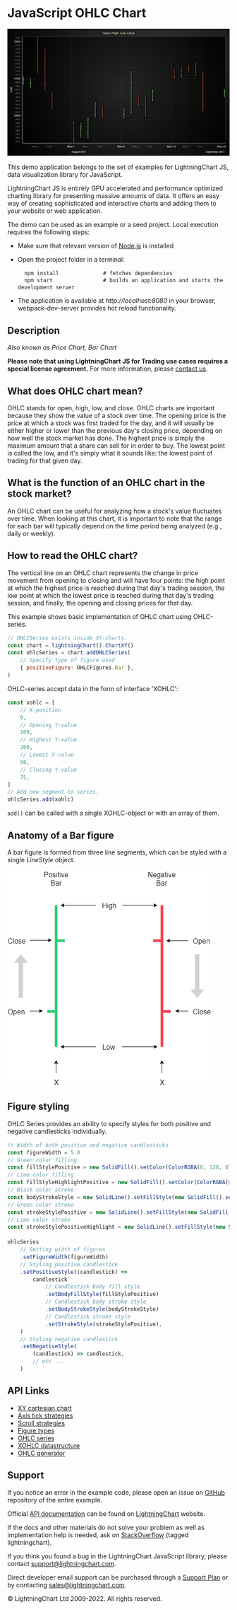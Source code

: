 # JavaScript OHLC Chart

![JavaScript OHLC Chart](ohlc-darkGold.png)

This demo application belongs to the set of examples for LightningChart JS, data visualization library for JavaScript.

LightningChart JS is entirely GPU accelerated and performance optimized charting library for presenting massive amounts of data. It offers an easy way of creating sophisticated and interactive charts and adding them to your website or web application.

The demo can be used as an example or a seed project. Local execution requires the following steps:

-   Make sure that relevant version of [Node.js](https://nodejs.org/en/download/) is installed
-   Open the project folder in a terminal:

          npm install              # fetches dependencies
          npm start                # builds an application and starts the development server

-   The application is available at _http://localhost:8080_ in your browser, webpack-dev-server provides hot reload functionality.


## Description

_Also known as Price Chart, Bar Chart_

**Please note that using LightningChart JS for Trading use cases requires a special license agreement.**
For more information, please [contact us](https://lightningchart.com/contact/).

## What does OHLC chart mean?

OHLC stands for open, high, low, and close. OHLC charts are important because they show the value of a stock over time. The opening price is the price at which a stock was first traded for the day, and it will usually be either higher or lower than the previous day's closing price, depending on how well the stock market has done. The highest price is simply the maximum amount that a share can sell for in order to buy. The lowest point is called the low, and it's simply what it sounds like: the lowest point of trading for that given day.

## What is the function of an OHLC chart in the stock market?

An OHLC chart can be useful for analyzing how a stock's value fluctuates over time. When looking at this chart, it is important to note that the range for each bar will typically depend on the time period being analyzed (e.g., daily or weekly).

## How to read the OHLC chart?

The vertical line on an OHLC chart represents the change in price movement from opening to closing and will have four points: the high point at which the highest price is reached during that day's trading session, the low point at which the lowest price is reached during that day's trading session, and finally, the opening and closing prices for that day.

This example shows basic implementation of OHLC chart using OHLC-series.

```javascript
// OHLCSeries exists inside XY-charts.
const chart = lightningChart().ChartXY()
const ohlcSeries = chart.addOHLCSeries(
    // Specify type of figure used
    { positiveFigure: OHLCFigures.Bar },
)
```

OHLC-series accept data in the form of interface 'XOHLC':

```javascript
const xohlc = [
    // X-position
    0,
    // Opening Y-value
    100,
    // Highest Y-value
    200,
    // Lowest Y-value
    50,
    // Closing Y-value
    75,
]
// Add new segment to series.
ohlcSeries.add(xohlc)
```

`add()` can be called with a single XOHLC-object or with an array of them.

## Anatomy of a Bar figure

A bar figure is formed from three line segments, which can be styled with a single _LineStyle_ object.

[//]: # 'IMPORTANT: The assets will not show before README.md is built - relative path is different!'

![](./assets/bar.png)

## Figure styling

OHLC Series provides an ability to specify styles for both positive and negative candlesticks individually.

```javascript
// Width of both positive and negative candlesticks
const figureWidth = 5.0
// Green color filling
const fillStylePositive = new SolidFill().setColor(ColorRGBA(0, 128, 0))
// Lime color filling
const fillStyleHighlightPositive = new SolidFill().setColor(ColorRGBA(0, 255, 0))
// Black color stroke
const bodyStrokeStyle = new SolidLine().setFillStyle(new SolidFill().setColor(ColorRGBA(0, 0, 0))).setThickness(1.0)
// Green color stroke
const strokeStylePositive = new SolidLine().setFillStyle(new SolidFill().setColor(ColorRGBA(0, 128, 0)))
// Lime color stroke
const strokeStylePositiveHighlight = new SolidLine().setFillStyle(new SolidFill().setColor(ColorRGBA(0, 240, 0)))

ohlcSeries
    // Setting width of figures
    .setFigureWidth(figureWidth)
    // Styling positive candlestick
    .setPositiveStyle((candlestick) =>
        candlestick
            // Candlestick body fill style
            .setBodyFillStyle(fillStylePositive)
            // Candlestick body stroke style
            .setBodyStrokeStyle(bodyStrokeStyle)
            // Candlestick stroke style
            .setStrokeStyle(strokeStylePositive),
    )
    // Styling negative candlestick
    .setNegativeStyle(
        (candlestick) => candlestick,
        // etc ...
    )
```


## API Links

* [XY cartesian chart]
* [Axis tick strategies]
* [Scroll strategies]
* [Figure types]
* [OHLC series]
* [XOHLC datastructure]
* [OHLC generator]


## Support

If you notice an error in the example code, please open an issue on [GitHub][0] repository of the entire example.

Official [API documentation][1] can be found on [LightningChart][2] website.

If the docs and other materials do not solve your problem as well as implementation help is needed, ask on [StackOverflow][3] (tagged lightningchart).

If you think you found a bug in the LightningChart JavaScript library, please contact support@lightningchart.com.

Direct developer email support can be purchased through a [Support Plan][4] or by contacting sales@lightningchart.com.

[0]: https://github.com/Arction/
[1]: https://lightningchart.com/lightningchart-js-api-documentation/
[2]: https://lightningchart.com
[3]: https://stackoverflow.com/questions/tagged/lightningchart
[4]: https://lightningchart.com/support-services/

© LightningChart Ltd 2009-2022. All rights reserved.


[XY cartesian chart]: https://lightningchart.com/lightningchart-js-api-documentation/v4.1.0/classes/ChartXY.html
[Axis tick strategies]: https://lightningchart.com/lightningchart-js-api-documentation/v4.1.0/variables/AxisTickStrategies.html
[Scroll strategies]: https://lightningchart.com/lightningchart-js-api-documentation/v4.1.0/variables/AxisScrollStrategies.html
[Figure types]: https://lightningchart.com/lightningchart-js-api-documentation/v4.1.0/variables/OHLCFigures.html
[OHLC series]: https://lightningchart.com/lightningchart-js-api-documentation/v4.1.0/classes/ChartXY.html#addOHLCSeries
[XOHLC datastructure]: https://lightningchart.com/lightningchart-js-api-documentation/v4.1.0/types/XOHLC.html
[OHLC generator]: https://arction.github.io/xydata/classes/ohlcgenerator.html

